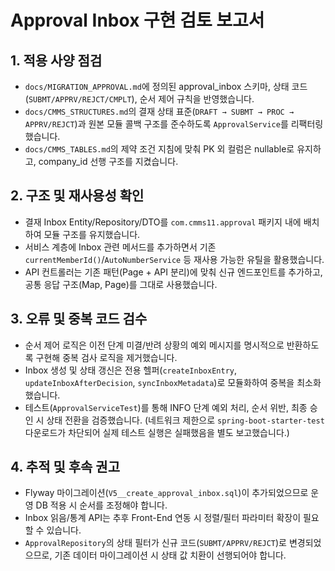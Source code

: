 # Approval Inbox 구현 검토 보고서

## 1. 적용 사양 점검
- `docs/MIGRATION_APPROVAL.md`에 정의된 approval_inbox 스키마, 상태 코드(`SUBMT/APPRV/REJCT/CMPLT`), 순서 제어 규칙을 반영했습니다.
- `docs/CMMS_STRUCTURES.md`의 결재 상태 표준(`DRAFT → SUBMT → PROC → APPRV/REJCT`)과 원본 모듈 콜백 구조를 준수하도록 `ApprovalService`를 리팩터링했습니다.
- `docs/CMMS_TABLES.md`의 제약 조건 지침에 맞춰 PK 외 컬럼은 nullable로 유지하고, company_id 선행 구조를 지켰습니다.

## 2. 구조 및 재사용성 확인
- 결재 Inbox Entity/Repository/DTO를 `com.cmms11.approval` 패키지 내에 배치하여 모듈 구조를 유지했습니다.
- 서비스 계층에 Inbox 관련 메서드를 추가하면서 기존 `currentMemberId()`/`AutoNumberService` 등 재사용 가능한 유틸을 활용했습니다.
- API 컨트롤러는 기존 패턴(Page + API 분리)에 맞춰 신규 엔드포인트를 추가하고, 공통 응답 구조(Map, Page)를 그대로 사용했습니다.

## 3. 오류 및 중복 코드 검수
- 순서 제어 로직은 이전 단계 미결/반려 상황의 예외 메시지를 명시적으로 반환하도록 구현해 중복 검사 로직을 제거했습니다.
- Inbox 생성 및 상태 갱신은 전용 헬퍼(`createInboxEntry`, `updateInboxAfterDecision`, `syncInboxMetadata`)로 모듈화하여 중복을 최소화했습니다.
- 테스트(`ApprovalServiceTest`)를 통해 INFO 단계 예외 처리, 순서 위반, 최종 승인 시 상태 전환을 검증했습니다. (네트워크 제한으로 `spring-boot-starter-test` 다운로드가 차단되어 실제 테스트 실행은 실패했음을 별도 보고했습니다.)

## 4. 추적 및 후속 권고
- Flyway 마이그레이션(`V5__create_approval_inbox.sql`)이 추가되었으므로 운영 DB 적용 시 순서를 조정해야 합니다.
- Inbox 읽음/통계 API는 추후 Front-End 연동 시 정렬/필터 파라미터 확장이 필요할 수 있습니다.
- `ApprovalRepository`의 상태 필터가 신규 코드(`SUBMT/APPRV/REJCT`)로 변경되었으므로, 기존 데이터 마이그레이션 시 상태 값 치환이 선행되어야 합니다.
